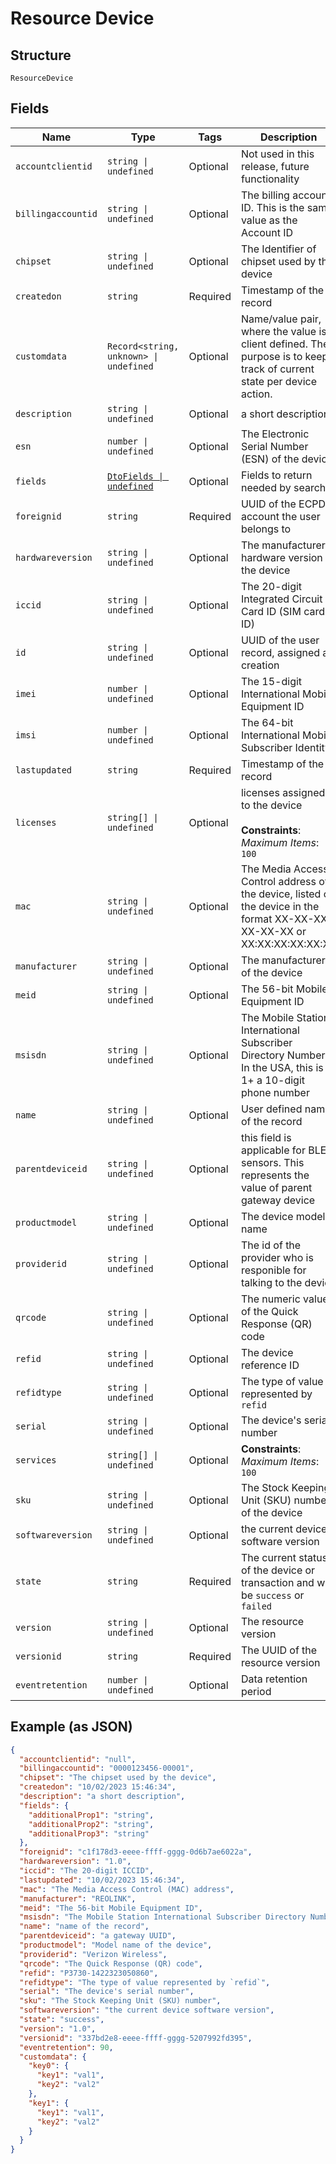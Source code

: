 
# Resource Device

## Structure

`ResourceDevice`

## Fields

| Name | Type | Tags | Description |
|  --- | --- | --- | --- |
| `accountclientid` | `string \| undefined` | Optional | Not used in this release, future functionality |
| `billingaccountid` | `string \| undefined` | Optional | The billing account ID. This is the same value as the Account ID |
| `chipset` | `string \| undefined` | Optional | The Identifier of chipset used by the device |
| `createdon` | `string` | Required | Timestamp of the record |
| `customdata` | `Record<string, unknown> \| undefined` | Optional | Name/value pair, where the value is client defined.  The purpose is to keep track of current state per device action. |
| `description` | `string \| undefined` | Optional | a short description |
| `esn` | `number \| undefined` | Optional | The Electronic Serial Number (ESN) of the device |
| `fields` | [`DtoFields \| undefined`](../../doc/models/dto-fields.md) | Optional | Fields to return needed by search |
| `foreignid` | `string` | Required | UUID of the ECPD account the user belongs to |
| `hardwareversion` | `string \| undefined` | Optional | The manufacturer's hardware version of the device |
| `iccid` | `string \| undefined` | Optional | The 20-digit Integrated Circuit Card ID (SIM card ID) |
| `id` | `string \| undefined` | Optional | UUID of the user record, assigned at creation |
| `imei` | `number \| undefined` | Optional | The 15-digit International Mobile Equipment ID |
| `imsi` | `number \| undefined` | Optional | The 64-bit International Mobile Subscriber Identity |
| `lastupdated` | `string` | Required | Timestamp of the record |
| `licenses` | `string[] \| undefined` | Optional | licenses assigned to the device<br><br>**Constraints**: *Maximum Items*: `100` |
| `mac` | `string \| undefined` | Optional | The Media Access Control address of the device, listed on the device in the format XX-XX-XX-XX-XX-XX or XX:XX:XX:XX:XX:XX |
| `manufacturer` | `string \| undefined` | Optional | The manufacturer of the device |
| `meid` | `string \| undefined` | Optional | The 56-bit Mobile Equipment ID |
| `msisdn` | `string \| undefined` | Optional | The Mobile Station International Subscriber Directory Number. In the USA, this is 1+ a 10-digit phone number |
| `name` | `string \| undefined` | Optional | User defined name of the record |
| `parentdeviceid` | `string \| undefined` | Optional | this field is applicable for BLE sensors. This represents the value of parent gateway device |
| `productmodel` | `string \| undefined` | Optional | The device model name |
| `providerid` | `string \| undefined` | Optional | The id of the provider who is responible for talking to the device |
| `qrcode` | `string \| undefined` | Optional | The numeric value of the Quick Response (QR) code |
| `refid` | `string \| undefined` | Optional | The device reference ID |
| `refidtype` | `string \| undefined` | Optional | The type of value represented by `refid` |
| `serial` | `string \| undefined` | Optional | The device's serial number |
| `services` | `string[] \| undefined` | Optional | **Constraints**: *Maximum Items*: `100` |
| `sku` | `string \| undefined` | Optional | The Stock Keeping Unit (SKU) number of the device |
| `softwareversion` | `string \| undefined` | Optional | the current device software version |
| `state` | `string` | Required | The current status of the device or transaction and will be `success` or `failed` |
| `version` | `string \| undefined` | Optional | The resource version |
| `versionid` | `string` | Required | The UUID of the resource version |
| `eventretention` | `number \| undefined` | Optional | Data retention period |

## Example (as JSON)

```json
{
  "accountclientid": "null",
  "billingaccountid": "0000123456-00001",
  "chipset": "The chipset used by the device",
  "createdon": "10/02/2023 15:46:34",
  "description": "a short description",
  "fields": {
    "additionalProp1": "string",
    "additionalProp2": "string",
    "additionalProp3": "string"
  },
  "foreignid": "c1f178d3-eeee-ffff-gggg-0d6b7ae6022a",
  "hardwareversion": "1.0",
  "iccid": "The 20-digit ICCID",
  "lastupdated": "10/02/2023 15:46:34",
  "mac": "The Media Access Control (MAC) address",
  "manufacturer": "REOLINK",
  "meid": "The 56-bit Mobile Equipment ID",
  "msisdn": "The Mobile Station International Subscriber Directory Number",
  "name": "name of the record",
  "parentdeviceid": "a gateway UUID",
  "productmodel": "Model name of the device",
  "providerid": "Verizon Wireless",
  "qrcode": "The Quick Response (QR) code",
  "refid": "P3730-1422323050860",
  "refidtype": "The type of value represented by `refid`",
  "serial": "The device's serial number",
  "sku": "The Stock Keeping Unit (SKU) number",
  "softwareversion": "the current device software version",
  "state": "success",
  "version": "1.0",
  "versionid": "337bd2e8-eeee-ffff-gggg-5207992fd395",
  "eventretention": 90,
  "customdata": {
    "key0": {
      "key1": "val1",
      "key2": "val2"
    },
    "key1": {
      "key1": "val1",
      "key2": "val2"
    }
  }
}
```

